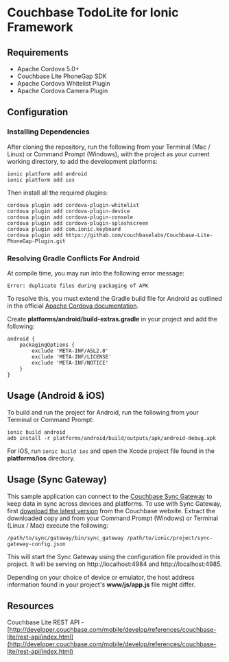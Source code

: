 # Couchbase TodoLite for Ionic Framework

## Requirements

* Apache Cordova 5.0+
* Couchbase Lite PhoneGap SDK
* Apache Cordova Whitelist Plugin
* Apache Cordova Camera Plugin

## Configuration

### Installing Dependencies

After cloning the repository, run the following from your Terminal (Mac / Linux) or Command Prompt (Windows), with the project as your current working directory, to add the development platforms:

```
ionic platform add android
ionic platform add ios
```

Then install all the required plugins:

```
cordova plugin add cordova-plugin-whitelist
cordova plugin add cordova-plugin-device
cordova plugin add cordova-plugin-console
cordova plugin add cordova-plugin-splashscreen
cordova plugin add com.ionic.keyboard
cordova plugin add https://github.com/couchbaselabs/Couchbase-Lite-PhoneGap-Plugin.git
```

### Resolving Gradle Conflicts For Android

At compile time, you may run into the following error message:

```
Error: duplicate files during packaging of APK
```

To resolve this, you must extend the Gradle build file for Android as outlined in the official [Apache Cordova documentation](https://cordova.apache.org/docs/en/5.0.0/guide_platforms_android_tools.md.html).

Create **platforms/android/build-extras.gradle** in your project and add the following:

```
android {
	packagingOptions {
		exclude 'META-INF/ASL2.0'
		exclude 'META-INF/LICENSE'
		exclude 'META-INF/NOTICE'
	}
}
```

## Usage (Android & iOS)

To build and run the project for Android, run the following from your Terminal or Command Prompt:

```
ionic build android
adb install -r platforms/android/build/outputs/apk/android-debug.apk
```

For iOS, run `ionic build ios` and open the Xcode project file found in the **platforms/ios** directory.

## Usage (Sync Gateway)

This sample application can connect to the [Couchbase Sync Gateway](http://developer.couchbase.com/mobile/develop/guides/sync-gateway/) to keep data in sync across devices and platforms.  To use with Sync Gateway, first [download the latest version](http://www.couchbase.com/nosql-databases/downloads#cb-mobile) from the Couchbase website.  Extract the downloaded copy and from your Command Prompt (Windows) or Terminal (Linux / Mac) execute the following:

```
/path/to/sync/gateway/bin/sync_gateway /path/to/ionic/project/sync-gateway-config.json
```

This will start the Sync Gateway using the configuration file provided in this project.  It will be serving on http://localhost:4984 and http://localhost:4985.

Depending on your choice of device or emulator, the host address information found in your project's **www/js/app.js** file might differ.

## Resources

Couchbase Lite REST API - [http://developer.couchbase.com/mobile/develop/references/couchbase-lite/rest-api/index.html](http://developer.couchbase.com/mobile/develop/references/couchbase-lite/rest-api/index.html)
